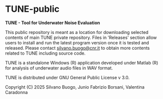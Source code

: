 # TUNE-public

**TUNE - Tool for Underwater Noise Evaluation**

This public repository is meant as a location for downloading selected contents of main TUNE private repository.
Files in 'Releases' section allow users to install and run the latest program version once it is tested and released. 
Please contact silvano.buogo@cnr.it to obtain more contents related to TUNE including source code.

TUNE is a standalone Windows (R) application developed under Matlab (R) for analysis of underwater audio files in WAV format.

TUNE is distributed under GNU General Public License v 3.0.

Copyright (C) 2025 Silvano Buogo, Junio Fabrizio Borsani, Valentina Caradonna
